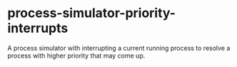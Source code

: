 # process-simulator-priority-interrupts
A process simulator with interrupting a current running process to resolve a process with higher priority that may come up.
